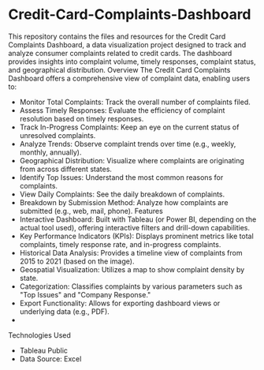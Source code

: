 # Credit-Card-Complaints-Dashboard
This repository contains the files and resources for the Credit Card Complaints Dashboard, a data visualization project designed to track and analyze consumer complaints related to credit cards. The dashboard provides insights into complaint volume, timely responses, complaint status, and geographical distribution.
Overview
The Credit Card Complaints Dashboard offers a comprehensive view of complaint data, enabling users to:
 * Monitor Total Complaints: Track the overall number of complaints filed.
 * Assess Timely Responses: Evaluate the efficiency of complaint resolution based on timely responses.
 * Track In-Progress Complaints: Keep an eye on the current status of unresolved complaints.
 * Analyze Trends: Observe complaint trends over time (e.g., weekly, monthly, annually).
 * Geographical Distribution: Visualize where complaints are originating from across different states.
 * Identify Top Issues: Understand the most common reasons for complaints.
 * View Daily Complaints: See the daily breakdown of complaints.
 * Breakdown by Submission Method: Analyze how complaints are submitted (e.g., web, mail, phone).
Features
 * Interactive Dashboard: Built with Tableau (or Power BI, depending on the actual tool used), offering interactive filters and drill-down capabilities.
 * Key Performance Indicators (KPIs): Displays prominent metrics like total complaints, timely response rate, and in-progress complaints.
 * Historical Data Analysis: Provides a timeline view of complaints from 2015 to 2021 (based on the image).
 * Geospatial Visualization: Utilizes a map to show complaint density by state.
 * Categorization: Classifies complaints by various parameters such as "Top Issues" and "Company Response."
 * Export Functionality: Allows for exporting dashboard views or underlying data (e.g., PDF).
 * 
Technologies Used
 * Tableau Public 
 * Data Source: Excel
